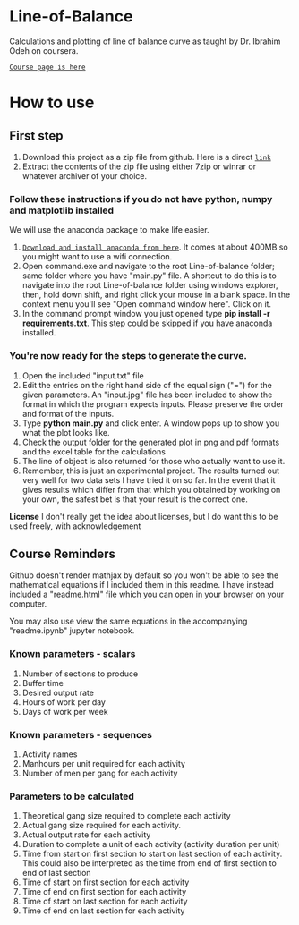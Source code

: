 # Line-of-Balance
Calculations and plotting of line of balance curve as taught by Dr. Ibrahim Odeh on coursera.

[`Course page is here`](https://www.coursera.org/learn/construction-scheduling/home/welcome)

# How to use

## First step
1. Download this project as a zip file from github. Here is a direct [`link`](https://github.com/Parousiaic/Line-of-Balance/archive/master.zip)
2. Extract the contents of the zip file using either 7zip or winrar or whatever archiver of your choice.

### Follow these instructions if you do not have python, numpy and matplotlib installed
We will use the anaconda package to make life easier.
1. [`Download and install anaconda from here`](https://www.continuum.io/downloads). It comes at about 400MB so you might want to use a wifi connection.
2. Open command.exe and navigate to the root Line-of-balance folder; same folder where you have "main.py" file. A shortcut to do this is to navigate into the root Line-of-balance folder using windows explorer, then, hold down shift, and right click your mouse in a blank space. In the context menu you'll see "Open command window here". Click on it.
3. In the command prompt window you just opened type **pip install -r requirements.txt**. This step could be skipped if you have anaconda installed.

### You're now ready for the steps to generate the curve.
1. Open the included "input.txt" file
2. Edit the entries on the right hand side of the equal sign ("=") for the given parameters. An "input.jpg" file has been included to show the format in which the program expects inputs. Please preserve the order and format of the inputs.
3. Type **python main.py** and click enter. A window pops up to show you what the plot looks like.
4. Check the output folder for the generated plot in png and pdf formats and the excel table for the calculations
5. The line of object is also returned for those who actually want to use it.
6. Remember, this is just an experimental project. The results turned out very well for two data sets I have tried it on so far. In the event that it gives results which differ from that which you obtained by working on your own, the safest bet is that your result is the correct one.


**License**
I don't really get the idea about licenses, but I do want this to be used freely, with acknowledgement

## Course Reminders

Github doesn't render mathjax by default so you won't be able to see the mathematical equations if I included them in this readme. I have instead included a "readme.html" file which you can open in your browser on your computer.

You may also use view the same equations in the accompanying "readme.ipynb" jupyter notebook.

### Known parameters - scalars

1. Number of sections to produce
2. Buffer time
3. Desired output rate
4. Hours of work per day
5. Days of work per week

### Known parameters - sequences
1. Activity names
2. Manhours per unit required for each activity
3. Number of men per gang for each activity

### Parameters to be calculated

1. Theoretical gang size required to complete each activity
2. Actual gang size required for each activity.
3. Actual output rate for each activity
4. Duration to complete a unit of each activity (activity duration per unit)
5. Time from start on first section to start on last section of each activity. This could also be interpreted as the time from end of first section to end of last section
6. Time of start on first section for each activity
7. Time of end on first section for each activity
8. Time of start on last section for each activity
9. Time of end on last section for each activity
